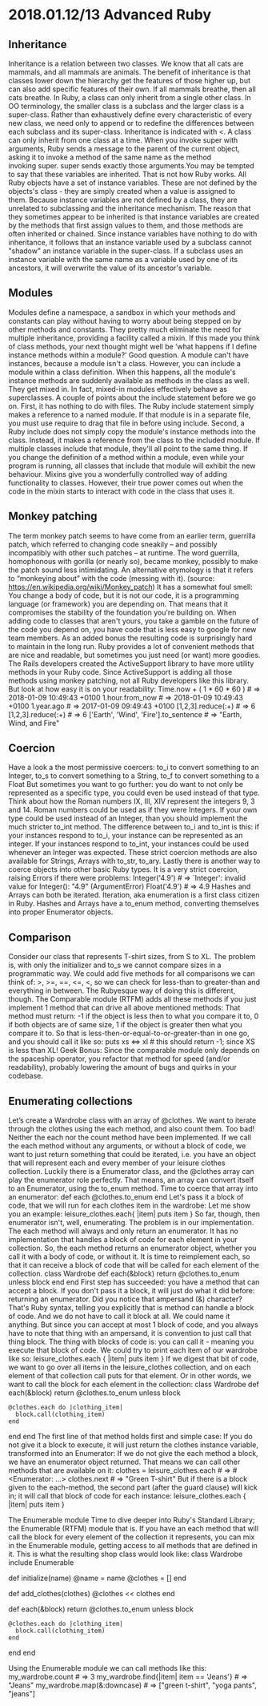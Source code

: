 # 2018.01.12/13 Advanced Ruby

## Inheritance
Inheritance is a relation between two classes. We know that all cats are mammals, and all mammals are animals. The benefit of inheritance is that classes lower down the hierarchy get the features of those higher up, but can also add specific features of their own. If all mammals breathe, then all cats breathe. In Ruby, a class can only inherit from a single other class. In OO terminology, the smaller class is a subclass and the larger class is a super-class.
Rather than exhaustively define every characteristic of every new class, we need only to append or to redefine the differences between each subclass and its super-class. Inheritance is indicated with <. A class can only inherit from one class at a time.
When you invoke super with arguments, Ruby sends a message to the parent of the current object, asking it to invoke a method of the same name as the method invoking super. super sends exactly those arguments.You may be tempted to say that these variables are inherited. That is not how Ruby works. All Ruby objects have a set of instance variables. These are not defined by the objects's class - they are simply created when a value is assigned to them. Because instance variables are not defined by a class, they are unrelated to subclassing and the inheritance mechanism. The reason that they sometimes appear to be inherited is that instance variables are created by the methods that first assign values to them, and those methods are often inherited or chained. Since instance variables have nothing to do with inheritance, it follows that an instance variable used by a subclass cannot "shadow" an instance variable in the super-class. If a subclass uses an instance variable with the same name as a variable used by one of its ancestors, it will overwrite the value of its ancestor's variable.

## Modules
Modules define a namespace, a sandbox in which your methods and constants can play without having to worry about being stepped on by other methods and constants. They pretty much eliminate the need for multiple inheritance, providing a facility called a mixin. If this made you think of class methods, your next thought might well be ‘what happens if I define instance methods within a module?’ Good question. A module can't have instances, because a module isn't a class. However, you can include a module within a class definition. When this happens, all the module's instance methods are suddenly available as methods in the class as well. They get mixed in. In fact, mixed-in modules effectively behave as superclasses. A couple of points about the include statement before we go on. First, it has nothing to do with files. The Ruby include statement simply makes a reference to a named module. If that module is in a separate file, you must use require to drag that file in before using include. Second, a Ruby include does not simply copy the module's instance methods into the class. Instead, it makes a reference from the class to the included module. If multiple classes include that module, they'll all point to the same thing. If you change the definition of a method within a module, even while your program is running, all classes that include that module will exhibit the new behaviour. Mixins give you a wonderfully controlled way of adding functionality to classes. However, their true power comes out when the code in the mixin starts to interact with code in the class that uses it.

## Monkey patching
The term monkey patch seems to have come from an earlier term, guerrilla patch, which referred to changing code sneakily – and possibly incompatibly with other such patches – at runtime. The word guerrilla, homophonous with gorilla (or nearly so), became monkey, possibly to make the patch sound less intimidating. An alternative etymology is that it refers to “monkeying about” with the code (messing with it). (source: https://en.wikipedia.org/wiki/Monkey_patch)
It has a somewhat foul smell: You change a body of code, but it is not our code, it is a programming language (or framework) you are depending on. That means that it compromises the stability of the foundation you're building on.
When adding code to classes that aren't yours, you take a gamble on the future of the code you depend on, you have code that is less easy to google for new team members. As an added bonus the resulting code is surprisingly hard to maintain in the long run.
Ruby provides a lot of convenient methods that are nice and readable, but sometimes you just need (or want) more goodies. The Rails developers created the ActiveSupport library to have more utility methods in your Ruby code.
Since ActiveSupport is adding all those methods using monkey patching, not all Ruby developers like this library. But look at how easy it is on your readability:
Time.now + ( 1 * 60 * 60 )  # => 2018-01-09 10:49:43 +0100
1.hour.from_now             # => 2018-01-09 10:49:43 +0100
1.year.ago                  # => 2017-01-09 09:49:43 +0100
[1,2,3].reduce(:+)                 # => 6
[1,2,3].reduce(:+)                 # => 6
['Earth', 'Wind', 'Fire'].to_sentence # => "Earth, Wind, and Fire"

## Coercion
Have a look a the most permissive coercers:
to_i to convert something to an Integer,
to_s to convert something to a String,
to_f to convert something to a Float
But sometimes you want to go further: you do want to not only be represented as a specific type, you could even be used instead of that type. Think about how the Roman numbers IX, III, XIV represent the integers 9, 3 and 14. Roman numbers could be used as if they were Integers. If your own type could be used instead of an Integer, than you should implement the much stricter to_int method.
The difference between to_i and to_int is this: if your instances respond to to_i, your instance can be represented as an integer. If your instances respond to to_int, your instances could be used whenever an Integer was expected. These strict coercion methods are also available for Strings, Arrays with to_str, to_ary.
Lastly there is another way to coerce objects into other basic Ruby types. It is a very strict coercion, raising Errors if there were problems:
Integer('4.9')    # => `Integer': invalid value for Integer(): "4.9" (ArgumentError)
Float('4.9')      # => 4.9
Hashes and Arrays can both be iterated. Iteration, aka enumeration is a first class citizen in Ruby. Hashes and Arrays have a to_enum method, converting themselves into proper Enumerator objects.

## Comparison
Consider our class that represents T-shirt sizes, from S to XL. The problem is, with only the initializer and to_s we cannot compare sizes in a programmatic way.
We could add five methods for all comparisons we can think of: >, >=, ==, <=, <, so we can check for less-than to greater-than and everything in between.
The Rubyesque way of doing this is different, though. The Comparable module (RTFM) adds all these methods if you just implement 1 method that can drive all above mentioned methods:
That method must return:
-1 if the object is less then to what you compare it to,
0 if both objects are of same size,
1 if the object is greater then what you compare it to.
So that is less-then-or-equal-to-or-greater-than in one go, and you should call it like so:
puts xs <=> xl # this should return -1; since XS is less than XL!
Geek Bonus: Since the comparable module only depends on the spaceship operator, you refactor that method for speed (and/or readability), probably lowering the amount of bugs and quirks in your codebase.

## Enumerating collections
Let’s create a Wardrobe class with an array of @clothes. We want to iterate through the clothes using the each method, and also count them. Too bad! Neither the each nor the count method have been implemented. If we call the each method without any arguments, or without a block of code, we want to just return something that could be iterated, i.e. you have an object that will represent each and every member of your leisure clothes collection. Luckily there is a Enumerator class, and the @clothes array can play the enumerator role perfectly. That means, an array can convert itself to an Enumerator, using the to_enum method. Time to coerce that array into an enumerator:
def each
  @clothes.to_enum
end
Let's pass it a block of code, that we will run for each clothes item in the wardrobe:
Let me show you an example: leisure_clothes.each{ |item| puts item }
So far, though, then enumerator isn't, well, enumerating. The problem is in our implementation. The each method will always and only return an enumerator. It has no implementation that handles a block of code for each element in your collection.
So, the each method returns an enumerator object, whether you call it with a body of code, or without it. It is time to reimplement each, so that it can receive a block of code that will be called for each element of the collection.
class Wardrobe
  def each(&block)
    return @clothes.to_enum unless block
  end
end
First step has succeeded: you have a method that can accept a block. If you don't pass it a block, it will just do what it did before: returning an enumerator. Did you notice that ampersand (&) character? That's Ruby syntax, telling you explicitly that is method can handle a block of code. And we do not have to call it block at all. We could name it anything. But since you can accept at most 1 block of code, and you always have to note that thing with an ampersand, it is convention to just call that thing block.
The thing with blocks of code is: you can call it - meaning you execute that block of code. We could try to print each item of our wardrobe like so:
leisure_clothes.each { |item| puts item }
If we digest that bit of code, we want to go over all items in the leisure_clothes collection, and on each element of that collection call puts for that element. Or in other words, we want to call the block for each element in the collection:
class Wardrobe
  def each(&block)
    return @clothes.to_enum unless block

    @clothes.each do |clothing_item|
      block.call(clothing_item)
    end
  end
end
The first line of that method holds first and simple case: If you do not give it a block to execute, it will just return the clothes instance variable, transformed into an Enumerator: If we do not give the each method a block, we have an enumerator object returned. That means we can call other methods that are available on it:
clothes = leisure_clothes.each  # => #<Enumerator: ...>
clothes.next                    # => "Green T-shirt"
But if there is a block given to the each-method, the second part (after the guard clause) will kick in; it will call that block of code for each instance:
leisure_clothes.each { |item| puts item }

The Enumerable module
Time to dive deeper into Ruby's Standard Library; the Enumerable (RTFM) module that is.
If you have an each method that will call the block for every element of the collection it represents, you can mix in the Enumerable module, getting access to all methods that are defined in it.
This is what the resulting shop class would look like:
class Wardrobe
  include Enumerable

  def initialize(name)
    @name = name
    @clothes = []
  end

  def add_clothes(clothes)
    @clothes << clothes
  end

  def each(&block)
    return @clothes.to_enum unless block

    @clothes.each do |clothing_item|
      block.call(clothing_item)
    end
  end
end

Using the Enumerable module we can call methods like this:
my_wardrobe.count                        # => 3
my_wardrobe.find{|item| item == 'Jeans'} # => "Jeans"
my_wardrobe.map(&:downcase)              # => ["green t-shirt", "yoga pants", "jeans"]
